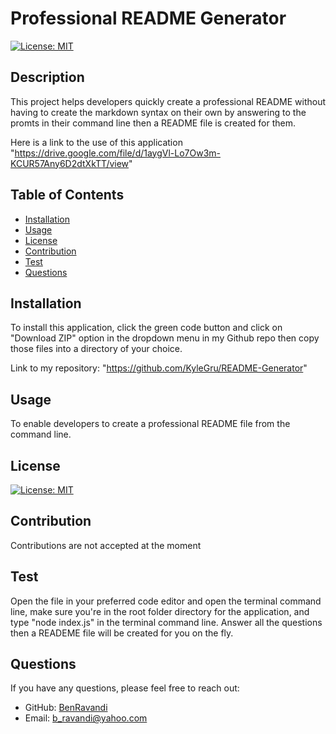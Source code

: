 
  
  # Professional README Generator

  [![License: MIT](https://img.shields.io/badge/License-MIT-yellow.svg)](https://opensource.org/licenses/MIT)

  ## Description
  This project helps developers quickly create a professional README  without having to create the markdown syntax on their own by answering to the promts in their command line then a README file is created for them.

  Here is a link to the use of this application "https://drive.google.com/file/d/1aygVl-Lo7Ow3m-KCUR57Any6D2dtXkTT/view"
  
  ## Table of Contents
  - [Installation](#installation)
  - [Usage](#usage)
  - [License](#license)
  - [Contribution](#contribution)
  - [Test](#test)
  - [Questions](#questions)
  

  ## Installation
  To install this application, click the green code button and click on  "Download ZIP" option in the dropdown menu in my Github repo then copy those files into a directory of your choice.

  Link to my repository: "https://github.com/KyleGru/README-Generator"


  ## Usage
   To enable developers to create a professional README file from the command line.

  ## License
  [![License: MIT](https://img.shields.io/badge/License-MIT-yellow.svg)](https://opensource.org/licenses/MIT)

  ## Contribution
  Contributions are not accepted at the moment

  ## Test
  Open the file in your preferred code editor and open the terminal command line, make sure you're in the root folder directory for the application, and type "node index.js" in the terminal command line.  Answer all the questions then a READEME  file will be created for you on the fly.

  ## Questions
  If you have any questions, please feel free to reach out:
  - GitHub: [BenRavandi](https://github.com/BenRavandi)
  - Email: b_ravandi@yahoo.com
    
